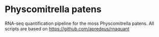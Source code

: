 # Physcomitrella patens
RNA-seq quantification pipeline for the moss Physcomitrella patens. 
All scripts are based on https://github.com/apredeus/rnaquant
